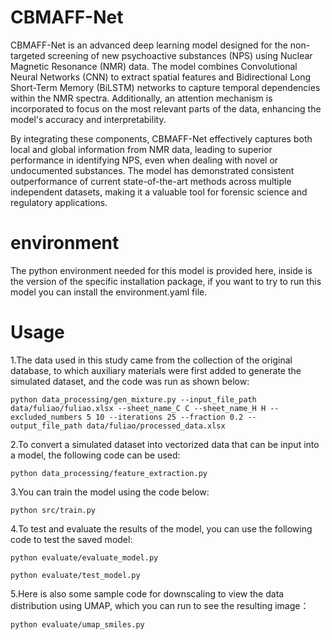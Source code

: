 # CBMAFF-Net
CBMAFF-Net is an advanced deep learning model designed for the non-targeted screening of new psychoactive substances (NPS) using Nuclear Magnetic Resonance (NMR) data. The model combines Convolutional Neural Networks (CNN) to extract spatial features and Bidirectional Long Short-Term Memory (BiLSTM) networks to capture temporal dependencies within the NMR spectra. Additionally, an attention mechanism is incorporated to focus on the most relevant parts of the data, enhancing the model's accuracy and interpretability.

By integrating these components, CBMAFF-Net effectively captures both local and global information from NMR data, leading to superior performance in identifying NPS, even when dealing with novel or undocumented substances. The model has demonstrated consistent outperformance of current state-of-the-art methods across multiple independent datasets, making it a valuable tool for forensic science and regulatory applications.
# environment
The python environment needed for this model is provided here, inside is the version of the specific installation package, if you want to try to run this model you can install the environment.yaml file.
# Usage
1.The data used in this study came from the collection of the original database, to which auxiliary materials were first added to generate the simulated dataset, and the code was run as shown below:
~~~
python data_processing/gen_mixture.py --input_file_path data/fuliao/fuliao.xlsx --sheet_name_C C --sheet_name_H H --excluded_numbers 5 10 --iterations 25 --fraction 0.2 --output_file_path data/fuliao/processed_data.xlsx
~~~
2.To convert a simulated dataset into vectorized data that can be input into a model, the following code can be used:
~~~
python data_processing/feature_extraction.py
~~~
3.You can train the model using the code below:
~~~
python src/train.py
~~~
4.To test and evaluate the results of the model, you can use the following code to test the saved model:
~~~
python evaluate/evaluate_model.py
~~~
~~~
python evaluate/test_model.py
~~~
5.Here is also some sample code for downscaling to view the data distribution using UMAP, which you can run to see the resulting image：
~~~
python evaluate/umap_smiles.py
